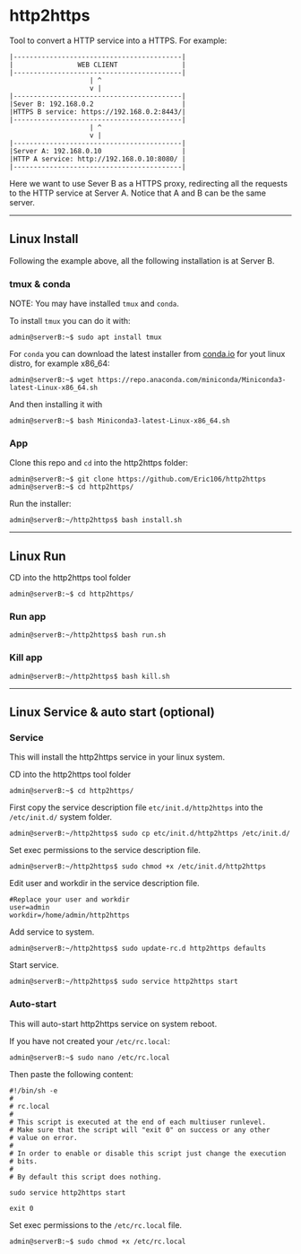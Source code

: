 # http2https
Tool to convert a HTTP service into a HTTPS. For example: 
```console 
|------------------------------------------|
|                WEB CLIENT                |
|------------------------------------------|
                    | ^
                    v |
|------------------------------------------|
|Sever B: 192.168.0.2                      |
|HTTPS B service: https://192.168.0.2:8443/|
|------------------------------------------|
                    | ^
                    v |
|------------------------------------------|
|Server A: 192.168.0.10                    |
|HTTP A service: http://192.168.0.10:8080/ |
|------------------------------------------|
```
Here we want to use Sever B as a HTTPS proxy, redirecting all the requests to the HTTP service at Server A. Notice that A and B can be the same server.

---

## Linux Install
Following the example above, all the following installation is at Server B.

### **tmux & conda**
NOTE: You may have installed  `tmux` and `conda`.

To install `tmux` you can do it with:
```console
admin@serverB:~$ sudo apt install tmux
```
For `conda` you can download the latest installer from [conda.io](https://docs.conda.io/en/latest/miniconda.html) for yout linux distro, for example x86_64: 
```console
admin@serverB:~$ wget https://repo.anaconda.com/miniconda/Miniconda3-latest-Linux-x86_64.sh
```
And then installing it with
```console
admin@serverB:~$ bash Miniconda3-latest-Linux-x86_64.sh
```
### **App**
Clone this repo and `cd` into the http2https folder:
```console
admin@serverB:~$ git clone https://github.com/Eric106/http2https
admin@serverB:~$ cd http2https/
```
Run the installer:
```console
admin@serverB:~/http2https$ bash install.sh
```
---

## Linux Run
CD into the http2https tool folder
```console
admin@serverB:~$ cd http2https/
```
### **Run app**
```console
admin@serverB:~/http2https$ bash run.sh
```

### **Kill app**
```console
admin@serverB:~/http2https$ bash kill.sh
```
---

## Linux Service & auto start (**optional**)
### **Service**
This will install the http2https service in your linux system.

CD into the http2https tool folder
```console
admin@serverB:~$ cd http2https/
```

First copy the service description file `etc/init.d/http2https` into the `/etc/init.d/` system folder.
```console
admin@serverB:~/http2https$ sudo cp etc/init.d/http2https /etc/init.d/
```
Set exec permissions to the service description file.
```console
admin@serverB:~/http2https$ sudo chmod +x /etc/init.d/http2https
```
Edit user and workdir in the service description file.
```shell
#Replace your user and workdir
user=admin
workdir=/home/admin/http2https
```

Add service to system.
```console
admin@serverB:~/http2https$ sudo update-rc.d http2https defaults
```
Start service.
```console
admin@serverB:~/http2https$ sudo service http2https start
```

### **Auto-start**
This will auto-start http2https service on system reboot.

If you have not created your `/etc/rc.local`:
```console
admin@serverB:~$ sudo nano /etc/rc.local
```
Then paste the following content:
```shell
#!/bin/sh -e
#
# rc.local
#
# This script is executed at the end of each multiuser runlevel.
# Make sure that the script will "exit 0" on success or any other
# value on error.
#
# In order to enable or disable this script just change the execution
# bits.
#
# By default this script does nothing.

sudo service http2https start

exit 0
```
Set exec permissions to the `/etc/rc.local` file.
```console
admin@serverB:~$ sudo chmod +x /etc/rc.local
```
